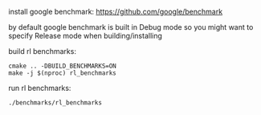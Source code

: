 install google benchmark: https://github.com/google/benchmark

by default google benchmark is built in Debug mode so you might want to specify Release mode when building/installing

build rl benchmarks:

```
cmake .. -DBUILD_BENCHMARKS=ON
make -j $(nproc) rl_benchmarks
```

run rl benchmarks:

```
./benchmarks/rl_benchmarks
```